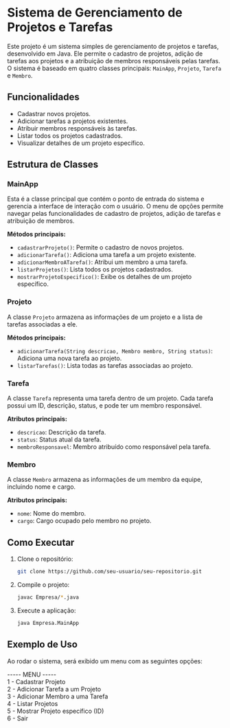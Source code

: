 # Sistema de Gerenciamento de Projetos e Tarefas

Este projeto é um sistema simples de gerenciamento de projetos e tarefas, desenvolvido em Java. Ele permite o cadastro de projetos, adição de tarefas aos projetos e a atribuição de membros responsáveis pelas tarefas. O sistema é baseado em quatro classes principais: `MainApp`, `Projeto`, `Tarefa` e `Membro`.

## Funcionalidades

- Cadastrar novos projetos.
- Adicionar tarefas a projetos existentes.
- Atribuir membros responsáveis às tarefas.
- Listar todos os projetos cadastrados.
- Visualizar detalhes de um projeto específico.

## Estrutura de Classes

### MainApp

Esta é a classe principal que contém o ponto de entrada do sistema e gerencia a interface de interação com o usuário. O menu de opções permite navegar pelas funcionalidades de cadastro de projetos, adição de tarefas e atribuição de membros.

**Métodos principais:**
- `cadastrarProjeto()`: Permite o cadastro de novos projetos.
- `adicionarTarefa()`: Adiciona uma tarefa a um projeto existente.
- `adicionarMembroATarefa()`: Atribui um membro a uma tarefa.
- `listarProjetos()`: Lista todos os projetos cadastrados.
- `mostrarProjetoEspecifico()`: Exibe os detalhes de um projeto específico.

### Projeto

A classe `Projeto` armazena as informações de um projeto e a lista de tarefas associadas a ele.

**Métodos principais:**
- `adicionarTarefa(String descricao, Membro membro, String status)`: Adiciona uma nova tarefa ao projeto.
- `listarTarefas()`: Lista todas as tarefas associadas ao projeto.

### Tarefa

A classe `Tarefa` representa uma tarefa dentro de um projeto. Cada tarefa possui um ID, descrição, status, e pode ter um membro responsável.

**Atributos principais:**
- `descricao`: Descrição da tarefa.
- `status`: Status atual da tarefa.
- `membroResponsavel`: Membro atribuído como responsável pela tarefa.

### Membro

A classe `Membro` armazena as informações de um membro da equipe, incluindo nome e cargo.

**Atributos principais:**
- `nome`: Nome do membro.
- `cargo`: Cargo ocupado pelo membro no projeto.

## Como Executar

1. Clone o repositório:
    ```bash
    git clone https://github.com/seu-usuario/seu-repositorio.git
    ```

2. Compile o projeto:
    ```bash
    javac Empresa/*.java
    ```

3. Execute a aplicação:
    ```bash
    java Empresa.MainApp
    ```

## Exemplo de Uso

Ao rodar o sistema, será exibido um menu com as seguintes opções:

----- MENU -----   
1 - Cadastrar Projeto   
2 - Adicionar Tarefa a um Projeto   
3 - Adicionar Membro a uma Tarefa   
4 - Listar Projetos   
5 - Mostrar Projeto específico (ID)   
6 - Sair
